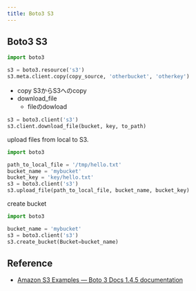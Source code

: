 ```yaml
---
title: Boto3 S3
---
```


## Boto3 S3

```python
import boto3

s3 = boto3.resource('s3')
s3.meta.client.copy(copy_source, 'otherbucket', 'otherkey')
```

* copy
    S3からS3へのcopy
* download_file
    * fileのdowload

```python
s3 = boto3.client('s3')
s3.client.download_file(bucket, key, to_path)
```

upload files from local to S3.

```python
import boto3

path_to_local_file = '/tmp/hello.txt'
bucket_name = 'mybucket'
bucket_key = 'key/hello.txt'
s3 = boto3.client('s3')
s3.upload_file(path_to_local_file, bucket_name, bucket_key)
```

create bucket

```python
import boto3

bucket_name = 'mybucket'
s3 = boto3.client('s3')
s3.create_bucket(Bucket=bucket_name)
```

## Reference
* [Amazon S3 Examples — Boto 3 Docs 1.4.5 documentation](https://boto3.readthedocs.io/en/latest/guide/s3-examples.html)
